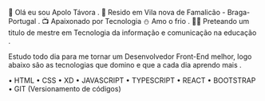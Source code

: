 👨 Olá eu sou Apolo Távora .
🏡 Resido em Vila nova de Famalicão - Braga-Portugal .
📺 Apaixonado por Tecnologia 
⛄ Amo o frio .
👨‍🔬 Preteando um titulo de mestre em Tecnologia da informação e comunicação na educação . 


Estudo todo dia para me tornar um Desenvolvedor Front-End melhor, logo abaixo são as tecnologias que domino e que a cada dia aprendo mais .

• HTML
• CSS
• XD
• JAVASCRIPT
• TYPESCRIPT
• REACT
• BOOTSTRAP
• GIT (Versionamento de códigos)

